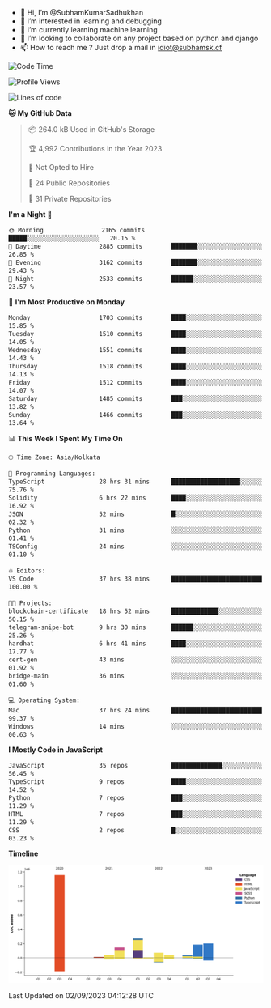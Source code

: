 - 👋 Hi, I’m @SubhamKumarSadhukhan
- 👀 I’m interested in learning and debugging
- 🌱 I’m currently learning machine learning
- 💞️ I’m looking to collaborate on any project based on python and django
- 📫 How to reach me ?
      Just drop a mail in idiot@subhamsk.cf

<!---
SubhamKumarSadhukhan/SubhamKumarSadhukhan is a ✨ special ✨ repository because its `README.md` (this file) appears on your GitHub profile.
You can click the Preview link to take a look at your changes.
--->


<!--START_SECTION:waka-->
![Code Time](http://img.shields.io/badge/Code%20Time-1%2C540%20hrs%2034%20mins-blue)

![Profile Views](http://img.shields.io/badge/Profile%20Views-14-blue)

![Lines of code](https://img.shields.io/badge/From%20Hello%20World%20I%27ve%20Written-2.2%20million%20lines%20of%20code-blue)

**🐱 My GitHub Data** 

> 📦 264.0 kB Used in GitHub's Storage 
 > 
> 🏆 4,992 Contributions in the Year 2023
 > 
> 🚫 Not Opted to Hire
 > 
> 📜 24 Public Repositories 
 > 
> 🔑 31 Private Repositories 
 > 
**I'm a Night 🦉** 

```text
🌞 Morning                2165 commits        █████░░░░░░░░░░░░░░░░░░░░   20.15 % 
🌆 Daytime                2885 commits        ███████░░░░░░░░░░░░░░░░░░   26.85 % 
🌃 Evening                3162 commits        ███████░░░░░░░░░░░░░░░░░░   29.43 % 
🌙 Night                  2533 commits        ██████░░░░░░░░░░░░░░░░░░░   23.57 % 
```
📅 **I'm Most Productive on Monday** 

```text
Monday                   1703 commits        ████░░░░░░░░░░░░░░░░░░░░░   15.85 % 
Tuesday                  1510 commits        ████░░░░░░░░░░░░░░░░░░░░░   14.05 % 
Wednesday                1551 commits        ████░░░░░░░░░░░░░░░░░░░░░   14.43 % 
Thursday                 1518 commits        ████░░░░░░░░░░░░░░░░░░░░░   14.13 % 
Friday                   1512 commits        ████░░░░░░░░░░░░░░░░░░░░░   14.07 % 
Saturday                 1485 commits        ███░░░░░░░░░░░░░░░░░░░░░░   13.82 % 
Sunday                   1466 commits        ███░░░░░░░░░░░░░░░░░░░░░░   13.64 % 
```


📊 **This Week I Spent My Time On** 

```text
🕑︎ Time Zone: Asia/Kolkata

💬 Programming Languages: 
TypeScript               28 hrs 31 mins      ███████████████████░░░░░░   75.76 % 
Solidity                 6 hrs 22 mins       ████░░░░░░░░░░░░░░░░░░░░░   16.92 % 
JSON                     52 mins             █░░░░░░░░░░░░░░░░░░░░░░░░   02.32 % 
Python                   31 mins             ░░░░░░░░░░░░░░░░░░░░░░░░░   01.41 % 
TSConfig                 24 mins             ░░░░░░░░░░░░░░░░░░░░░░░░░   01.10 % 

🔥 Editors: 
VS Code                  37 hrs 38 mins      █████████████████████████   100.00 % 

🐱‍💻 Projects: 
blockchain-certificate   18 hrs 52 mins      █████████████░░░░░░░░░░░░   50.15 % 
telegram-snipe-bot       9 hrs 30 mins       ██████░░░░░░░░░░░░░░░░░░░   25.26 % 
hardhat                  6 hrs 41 mins       ████░░░░░░░░░░░░░░░░░░░░░   17.77 % 
cert-gen                 43 mins             ░░░░░░░░░░░░░░░░░░░░░░░░░   01.92 % 
bridge-main              36 mins             ░░░░░░░░░░░░░░░░░░░░░░░░░   01.60 % 

💻 Operating System: 
Mac                      37 hrs 24 mins      █████████████████████████   99.37 % 
Windows                  14 mins             ░░░░░░░░░░░░░░░░░░░░░░░░░   00.63 % 
```

**I Mostly Code in JavaScript** 

```text
JavaScript               35 repos            ██████████████░░░░░░░░░░░   56.45 % 
TypeScript               9 repos             ████░░░░░░░░░░░░░░░░░░░░░   14.52 % 
Python                   7 repos             ███░░░░░░░░░░░░░░░░░░░░░░   11.29 % 
HTML                     7 repos             ███░░░░░░░░░░░░░░░░░░░░░░   11.29 % 
CSS                      2 repos             █░░░░░░░░░░░░░░░░░░░░░░░░   03.23 % 
```



**Timeline**

![Lines of Code chart](https://raw.githubusercontent.com/SubhamKumarSadhukhan/SubhamKumarSadhukhan/main/assets/bar_graph.png)


 Last Updated on 02/09/2023 04:12:28 UTC
<!--END_SECTION:waka-->

